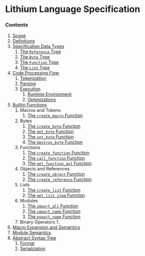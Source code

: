 # Lithium Language Specification

### Contents

1. [Scope](./scope.md)
2. [Definitions](./definitions.md)
3. [Specification Data Types](./data-types/index.md)
	1. [The `Reference` Type](./data-types/reference.md)
	2. [The `Byte` Type](./data-types/buffer.md)
	3. [The `Function` Type](./data-types/function.md)
	4. [The `List` Type](./data-types/list.md)
4. [Code Processing Flow](./process/index.md)
	1. [Tokenization](./process/tokenize.md)
	2. [Parsing](./process/parse.md)
	3. [Execution](./process/execute/index.md)
		1. [Runtime Environment](./process/execute/runtime.md)
		2. [Optimizations](./process/execute/optimize.md)
5. [Builtin Functions](./builtins/index.md)
	1. Macros and Tokens
		1. [The `create_macro` Function](./builtins/create_macro.md)
	2. Bytes
		1. [The `create_byte` Function](./builtins/create_byte.md)
		2. [The `get_byte` Function](./builtins/get_byte.md)
		3. [The `set_byte` Function](./builtins/set_byte.md)
		4. [The `destroy_byte` Function](./builtins/destroy_byte.md)
	3. Functions
		1. [The `create_function` Function](./builtins/create_function.md)
		2. [The `call_function` Function](./builtins/call_function.md)
		3. [The `get_function_ast` Function](./builtins/get_function_ast.md)
	4. Objects and References
		1. [The `create_object` Function](./builtins/create_object.md)
		2. [The `create_reference` Function](./builtins/create_reference.md)
	5. Lists
		1. [The `create_list` Function](./builtins/create_list.md)
		2. [The `get_list_item` Function](./builtins/create_list.md)
	6. Modules
		1. [The `import_all` Function](./builtins/import_all.md)
		2. [The `import_name` Function](./builtins/import_name.md)
		3. [The `export_name` Function](./builtins/export_name.md)
	6. Binary Operators
		1. 
6. [Macro Expansion and Semantics](./macros.md)
7. [Module Semantics](./modules.md)
8. [Abstract Syntax Tree](./ast/index.md)
	1. [Format](./ast/format.md)
	2. [Serialization](./ast/serialize.md)